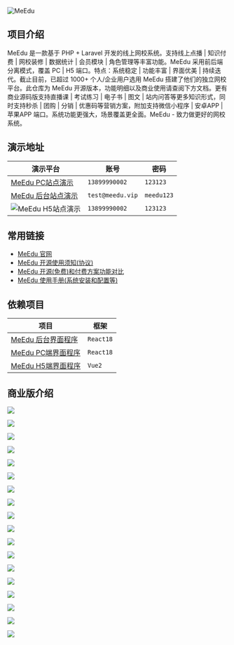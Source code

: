 ![MeEdu](https://meedu.cloud.oss.meedu.vip/github/banner.png)

## 项目介绍

MeEdu 是一款基于 PHP + Laravel 开发的线上网校系统。支持线上点播 | 知识付费 | 网校装修 | 数据统计 | 会员模块 | 角色管理等丰富功能。MeEdu 采用前后端分离模式，覆盖 PC | H5 端口。特点：系统稳定
| 功能丰富 | 界面优美 | 持续迭代。截止目前，已超过 1000+ 个人/企业用户选用 MeEdu 搭建了他们的独立网校平台。此仓库为 MeEdu 开源版本，功能明细以及商业使用请查阅下方文档。更有商业源码版支持直播课 | 考试练习 |
电子书 | 图文 | 站内问答等更多知识形式，同时支持秒杀 | 团购 | 分销 | 优惠码等营销方案，附加支持微信小程序 | 安卓APP | 苹果APP 端口。系统功能更强大，场景覆盖更全面。MeEdu - 致力做更好的网校系统。

## 演示地址

| 演示平台                                        | 账号               | 密码         |
|---------------------------------------------|------------------|------------|
| [MeEdu PC站点演示](https://demo.meedu.xyz)      | `13899990002`    | `123123`   |
| [MeEdu 后台站点演示](https://admin.meedu.xyz)      | `test@meedu.vip` | `meedu123` |
| ![MeEdu H5站点演示](https://meedu.cloud.oss.meedu.vip/github/h5-case.png) | `13899990002`    | `123123`   |

## 常用链接

* [MeEdu 官网](https://meedu.vip)
* [MeEdu 开源使用须知(协议)](https://www.yuque.com/meedu/fvvkbf/amfw7z)
* [MeEdu 开源(免费)和付费方案功能对比](https://www.yuque.com/meedu/fvvkbf/gpx5ed)
* [MeEdu 使用手册(系统安装和配置等)](https://www.yuque.com/meedu/fvvkbf)

## 依赖项目

| 项目 | 框架 |
| --- | --- |
| [MeEdu 后台界面程序](https://github.com/meedu/backend-v2) | `React18` |
| [MeEdu PC端界面程序](https://github.com/meedu/pc-v1) | `React18` |
| [MeEdu H5端界面程序](https://github.com/meedu/h5-v1) | `Vue2` |

## 商业版介绍

![](https://meedu.cloud.oss.meedu.vip/github/2.jpeg)

![](https://meedu.cloud.oss.meedu.vip/github/3.jpeg)

![](https://meedu.cloud.oss.meedu.vip/github/4.jpeg)

![](https://meedu.cloud.oss.meedu.vip/github/5.jpeg)

![](https://meedu.cloud.oss.meedu.vip/github/6.jpeg)

![](https://meedu.cloud.oss.meedu.vip/github/7.jpeg)

![](https://meedu.cloud.oss.meedu.vip/github/8.jpeg)

![](https://meedu.cloud.oss.meedu.vip/github/9.jpeg)

![](https://meedu.cloud.oss.meedu.vip/github/10.jpeg)

![](https://meedu.cloud.oss.meedu.vip/github/11.jpeg)

![](https://meedu.cloud.oss.meedu.vip/github/12.jpeg)

![](https://meedu.cloud.oss.meedu.vip/github/13.jpeg)

![](https://meedu.cloud.oss.meedu.vip/github/14.jpeg)

![](https://meedu.cloud.oss.meedu.vip/github/15.jpeg)

![](https://meedu.cloud.oss.meedu.vip/github/16.jpeg)

![](https://meedu.cloud.oss.meedu.vip/github/17.jpeg)

![](https://meedu.cloud.oss.meedu.vip/github/18.jpeg)

![](https://meedu.cloud.oss.meedu.vip/github/19.jpeg)
